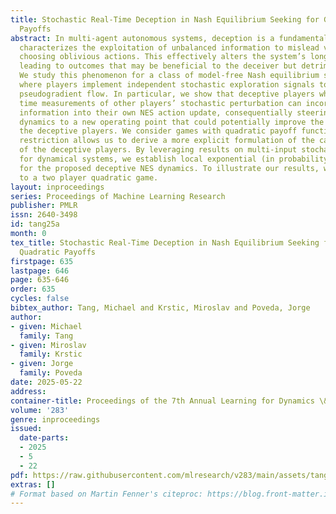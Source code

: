 ```yaml
---
title: Stochastic Real-Time Deception in Nash Equilibrium Seeking for Games with Quadratic
  Payoffs
abstract: In multi-agent autonomous systems, deception is a fundamental concept which
  characterizes the exploitation of unbalanced information to mislead victims into
  choosing oblivious actions. This effectively alters the system’s long term behavior,
  leading to outcomes that may be beneficial to the deceiver but detrimental to victim.
  We study this phenomenon for a class of model-free Nash equilibrium seeking (NES)
  where players implement independent stochastic exploration signals to learn the
  pseudogradient flow. In particular, we show that deceptive players who obtain real-
  time measurements of other players’ stochastic perturbation can incorporate this
  information into their own NES action update, consequentially steering the overall
  dynamics to a new operating point that could potentially improve the payoffs of
  the deceptive players. We consider games with quadratic payoff functions, as this
  restriction allows us to derive a more explicit formulation of the capabilities
  of the deceptive players. By leveraging results on multi-input stochastic averaging
  for dynamical systems, we establish local exponential (in probability) convergence
  for the proposed deceptive NES dynamics. To illustrate our results, we apply them
  to a two player quadratic game.
layout: inproceedings
series: Proceedings of Machine Learning Research
publisher: PMLR
issn: 2640-3498
id: tang25a
month: 0
tex_title: Stochastic Real-Time Deception in Nash Equilibrium Seeking for Games with
  Quadratic Payoffs
firstpage: 635
lastpage: 646
page: 635-646
order: 635
cycles: false
bibtex_author: Tang, Michael and Krstic, Miroslav and Poveda, Jorge
author:
- given: Michael
  family: Tang
- given: Miroslav
  family: Krstic
- given: Jorge
  family: Poveda
date: 2025-05-22
address:
container-title: Proceedings of the 7th Annual Learning for Dynamics \& Control Conference
volume: '283'
genre: inproceedings
issued:
  date-parts:
  - 2025
  - 5
  - 22
pdf: https://raw.githubusercontent.com/mlresearch/v283/main/assets/tang25a/tang25a.pdf
extras: []
# Format based on Martin Fenner's citeproc: https://blog.front-matter.io/posts/citeproc-yaml-for-bibliographies/
---
```

